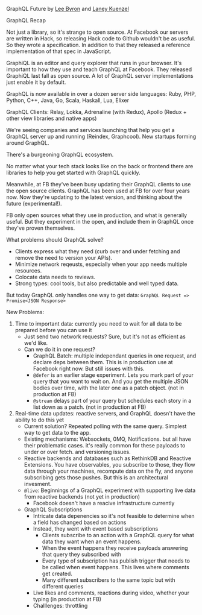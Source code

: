 GraphQL Future by [Lee Byron](https://twitter.com/leeb) and [Laney Kuenzel](https://twitter.com/laneykuenzel)

GraphQL Recap

Not just a library, so it's strange to open source.  At Facebook our servers are written in Hack, so releasing Hack code to Github wouldn't be as useful.  So they wrote a specification.  In addition to that they released a reference implementation of that spec in JavaScript.

GraphiQL is an editor and query explorer that runs in your browser.  It's important to how they use and teach GraphQL at Facebook.  They released GraphiQL last fall as open source.  A lot of GraphQL server implementations just enable it by default.

GraphQL is now available in over a dozen server side languages: Ruby, PHP, Python, C++, Java, Go, Scala, Haskall, Lua, Elixer

GraphQL Clients: Relay, Lokka, Adrenaline (with Redux), Apollo (Redux + other view libraries and native apps)

We're seeing companies and services launching that help you get a GraphQL server up and running (Reindex, Graphcool).  New startups forming around GraphQL.

There's a burgeoning GraphQL ecosystem.

No matter what your tech stack looks like on the back or frontend there are libraries to help you get started with GraphQL quickly.

Meanwhile, at FB they've been busy updating their GraphQL clients to use the open source clients.  GraphQL has been used at FB for over four years now.  Now they're updating to the latest version, and thinking about the future (experimental!).

FB only open sources what they use in production, and what is generally useful.  But they experiment in the open, and include them in GraphQL once they've proven themselves.

What problems should GraphQL solve?

* Clients express what they need (curb over and under fetching and remove the need to version your APIs).
* Minimize network reqeusts, especially when your app needs multiple resources.
* Colocate data needs to reviews.
* Strong types: cool tools, but also predictable and well typed data.

But today GraphQL only handles one way to get data: `GraphQL Request => Promise<JSON Response>`

New Problems:

1. Time to important data: currently you need to wait for all data to be prepared before you can use it
    * Just send two network requests?  Sure, but it's not as efficient as we'd like.
    * Can we do it in one request?
        * GraphQL Batch: multiple independant queries in one request, and declare deps between them. This is in production use at Facebook right now.  But still issues with this.
        * `@defer` is an earlier stage experiment. Lets you mark part of your query that you want to wait on.  And you get the multiple JSON bodies over time, with the later one as a patch object. (not in production at FB)
        * `@stream` delays part of your query but schedules each story in a list down as a patch. (not in production at FB)
2. Real-time data updates: reactive servers, and GraphQL doesn't have the ability to do this yet
    * Current solution? Repeated polling with the same query. Simplest way to get data to the app.
    * Existing mechanisms: Websockets, 0MQ, Notifications.  but all have their problematic cases.  it's really common for these payloads to under or over fetch.  and versioning issues.
    * Reactive backends and databases such as RethinkDB and Reactive Extensions.  You have observables, you subscribe to those, they flow data through your machines, recompute data on the fly, and anyone subscribing gets those pushes.  But this is an architectural invesment.
    * `@live`: Beginnings of a GraphQL experiment with supporting live data from reactive backends (not yet in production)
        * Facebook doesn't have a reacive infrastructure currently
    * GraphQL Subscriptions
        * Intricate data depenencies so it's not feasible to determine when a field has changed based on actions
        * Instead, they went with event based subscriptions
            * Clients subscribe to an action with a GraphQL query for what data they want when an event happens.
            * When the event happens they receive payloads answering that query they subscribed with
            * Every type of subscription has publish trigger that needs to be called when event happens. This lives where comments get created.
            * Many different subscribers to the same topic but with different queries
        * Live likes and comments, reactions during video, whether your typing (in production at FB)
        * Challlenges: throttling


